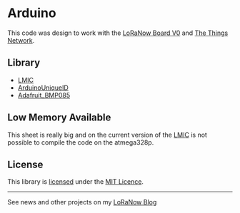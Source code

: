 # Arduino

This code was design to work with the [LoRaNow Board V0](https://github.com/ricaun/LoRaNow-board) and [The Things Network](https://www.thethingsnetwork.org/).

## Library

* [LMIC]
* [ArduinoUniqueID]
* [Adafruit_BMP085]

## Low Memory Available

This sheet is really big and on the current version of the [LMIC] is not possible to compile the code on the atmega328p.

## License

This library is [licensed](LICENSE) under the [MIT Licence](https://en.wikipedia.org/wiki/MIT_License).

----

See news and other projects on my [LoRaNow Blog](http://loranow.com)

[LMIC]: https://github.com/mcci-catena/arduino-lmic
[ArduinoUniqueID]: https://github.com/ricaun/ArduinoUniqueID
[Adafruit_BMP085]: https://github.com/adafruit/Adafruit-BMP085-Library